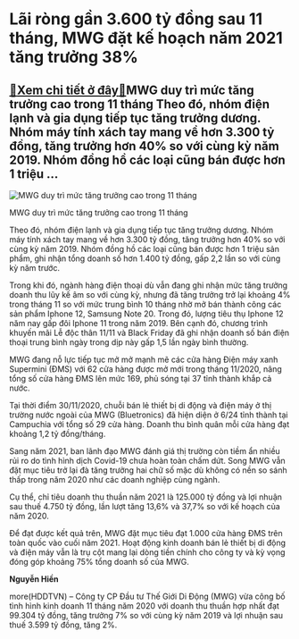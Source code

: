 Lãi ròng gần 3.600 tỷ đồng sau 11 tháng, MWG đặt kế hoạch năm 2021 tăng trưởng 38%
==================================================================================

[:gift:Xem chi tiết ở đây:gift:](https://hddtvn.com/lai-rong-gan-3-600-ty-dong-sau-11-thang-mwg-dat-ke-hoach-nam-2021-tang-truong-38/)MWG duy trì mức tăng trưởng cao trong 11 tháng Theo đó, nhóm điện lạnh và gia dụng tiếp tục tăng trưởng dương. Nhóm máy tính xách tay mang về hơn 3.300 tỷ đồng, tăng trưởng hơn 40% so với cùng kỳ năm 2019. Nhóm đồng hồ các loại cũng bán được hơn 1 triệu …
---------------------------------------------------------------------------------------------------------------------------------------------------------------------------------------------------------------------------------------------------------------





![MWG duy trì mức tăng trưởng cao trong 11 tháng](https://hddtvn.com/wp-content/uploads/2021/01/1116_MWG.jpg "MWG duy trì mức tăng trưởng cao trong 11 tháng")


MWG duy trì mức tăng trưởng cao trong 11 tháng



Theo đó, nhóm điện lạnh và gia dụng tiếp tục tăng trưởng dương. Nhóm máy tính xách tay mang về hơn 3.300 tỷ đồng, tăng trưởng hơn 40% so với cùng kỳ năm 2019. Nhóm đồng hồ các loại cũng bán được hơn 1 triệu sản phẩm, ghi nhận tổng doanh số hơn 1.400 tỷ đồng, gấp 2,2 lần so với cùng kỳ năm trước.


Trong khi đó, ngành hàng điện thoại dù vẫn đang ghi nhận mức tăng trưởng doanh thu lũy kế âm so với cùng kỳ, nhưng đã tăng trưởng trở lại khoảng 4% trong tháng 11 so với mức trung bình 10 tháng nhờ mở bán thành công các sản phẩm Iphone 12, Samsung Note 20. Trong đó, lượng tiêu thụ Iphone 12 năm nay gấp đôi Iphone 11 trong năm 2019. Bên cạnh đó, chương trình khuyến mãi Lễ độc thân 11/11 và Black Friday đã ghi nhận doanh số bán điện thoại trung bình ngày trong dịp này gấp 1,5 lần ngày bình thường.


MWG đang nỗ lực tiếp tục mở mở mạnh mẽ các cửa hàng Điện máy xanh Supermini (ĐMS) với 62 cửa hàng được mở mới trong tháng 11/2020, nâng tổng số cửa hàng ĐMS lên mức 169, phủ sóng tại 37 tỉnh thành khắp cả nước.


Tại thời điểm 30/11/2020, chuỗi bán lẻ thiết bị di động và điện máy ở thị trường nước ngoài của MWG (Bluetronics) đã hiện diện ở 6/24 tỉnh thành tại Campuchia với tổng số 29 cửa hàng. Doanh thu bình quân mỗi cửa hàng đạt khoảng 1,2 tỷ đồng/tháng.


Sang năm 2021, ban lãnh đạo MWG đánh giá thị trường còn tiềm ẩn nhiều rủi ro do tình hình dịch Covid-19 chưa hoàn toàn chấm dứt. Song MWG vẫn đặt mục tiêu trở lại đà tăng trưởng hai chữ số mặc dù không có nền so sánh thấp trong năm 2020 như các doanh nghiệp cùng ngành.


Cụ thể, chỉ tiêu doanh thu thuần năm 2021 là 125.000 tỷ đồng và lợi nhuận sau thuế 4.750 tỷ đồng, lần lượt tăng 13,6% và 37,7% so với kế hoạch của năm 2020.


Để đạt được kết quả trên, MWG đặt mục tiêu đạt 1.000 cửa hàng ĐMS trên toàn quốc vào cuối năm 2021. Hoạt động kinh doanh bán lẻ thiết bị di động và điện máy vẫn là trụ cột mang lại dòng tiền chính cho công ty và kỳ vọng đóng góp khoảng 75% tổng doanh số của MWG.




**Nguyễn Hiền**



more(HDDTVN) – Công ty CP Đầu tư Thế Giới Di Động (MWG) vừa công bố tình hình kinh doanh 11 tháng năm 2020 với doanh thu thuần hợp nhất đạt 99.304 tỷ đồng, tăng trưởng 7% so với cùng kỳ năm 2019 và lợi nhuận sau thuế 3.599 tỷ đồng, tăng 2%.

